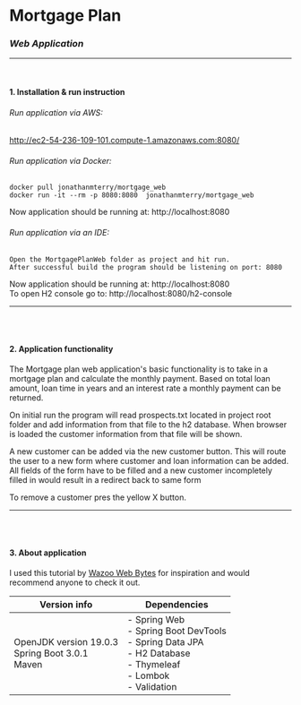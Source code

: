 
# Mortgage Plan

### *Web Application*
***
<br>

#### 1. Installation & run instruction
 
###### *Run application via AWS:*
http://ec2-54-236-109-101.compute-1.amazonaws.com:8080/

###### *Run application via Docker:*
    docker pull jonathanmterry/mortgage_web
    docker run -it --rm -p 8080:8080  jonathanmterry/mortgage_web
Now application should be running at: http://localhost:8080


###### *Run application via an IDE:*

    Open the MortgagePlanWeb folder as project and hit run.
    After successful build the program should be listening on port: 8080
Now application should be running at: http://localhost:8080 <br>
To open H2 console go to: http://localhost:8080/h2-console

***
<br><br>

#### 2. Application functionality

The Mortgage plan web application's basic functionality is to  take in a mortgage plan and calculate
the monthly payment. Based on total loan amount, loan time in years and an interest rate  a monthly  payment can be returned.

On initial run the program will read prospects.txt located in project root folder and add information from that file to the h2 database.
When browser is loaded the customer information from that file will be shown.   

A new customer can be added via the new customer button. This will route the user to a new form where customer and loan information can 
be added. All fields of the form have to be filled and a new customer incompletely filled in would result in a redirect back to same form 

To remove a customer pres the yellow X button.
***
<br><br>
#### 3. About application
I used this tutorial by [Wazoo Web Bytes](https://www.youtube.com/watch?v=Hvuij8SOW8Q)  for inspiration and would recommend anyone to check it out.

| Version info                                           | Dependencies                                                                                                                     |   
|--------------------------------------------------------|----------------------------------------------------------------------------------------------------------------------------------|
| OpenJDK version 19.0.3<br/>Spring Boot 3.0.1<br/>Maven | - Spring Web<br/> - Spring Boot DevTools<br/> - Spring Data JPA<br/> - H2 Database<br/>- Thymeleaf<br/>- Lombok<br/>- Validation |
